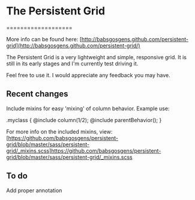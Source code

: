 # The Persistent Grid
===================

More info can be found here: [http://babsgosgens.github.com/persistent-grid](http://babsgosgens.github.com/persistent-grid/)

The Persistent Grid is a very lightweight and simple, responsive grid. It is still in its early stages and I'm currently test driving it.

Feel free to use it. I would appreciate any feedback you may have.

## Recent changes
Include mixins for easy 'mixing' of column behavior. Example use:

.myclass {
	@include column(1/2);
	@include parentBehavior();
}

For more info on the included mixins, view: [https://github.com/babsgosgens/persistent-grid/blob/master/sass/persistent-grid/_mixins.scss]https://github.com/babsgosgens/persistent-grid/blob/master/sass/persistent-grid/_mixins.scss

## To do
Add proper annotation